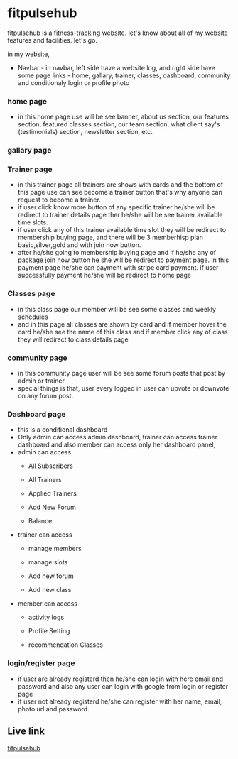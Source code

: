 # fitpulsehub

fitpulsehub is a fitness-tracking website.
let's know about all of my website features and facilities.
let's go.

in my website,
- Navbar - in navbar, left side have a website log, and right side have some page links - home, gallary, trainer, classes, dashboard, community and conditionaly login or profile photo
### home page
- in this home page use will be see banner, about us section, our features section, featured classes section, our team section, what client say's (testimonials) section, newsletter section, etc.
### gallary page
### Trainer page
- in this trainer page all trainers are shows with cards and the bottom of this page use can see become a trainer button that's why anyone can request to become a trainer.
- if user click know more button of any specific trainer he/she will be redirect to trainer details page ther he/she will be see trainer available time slots.
- if user click any of this trainer available time slot they will be redirect to membership buying page, and there will be 3 memberhisp plan basic,silver,gold and with join now button.
- after he/she  going to membership buying page and if he/she  any of package join now button he she will be redirect to payment page. in this payment page he/she can payment with stripe card payment. if user successfully payment he/she will be redirect to home page

### Classes page
- in this class page our member will be see some classes and weekly schedules
- and in this page all classes are shown by card and if member hover the card he/she see the name of this class and if member click any of class they will redirect to class details page

### community page
- in this community page user will be see some forum posts that post by admin or trainer
- special things is that, user every logged in user can upvote or downvote on any forum post.
### Dashboard page
- this is a conditional dashboard 
- Only admin can access admin dashboard, trainer can access trainer dashboard and also member can access only her dashboard panel,
- admin can access 
  - All Subscribers

  - All Trainers

  - Applied Trainers

  - Add New Forum

  - Balance
- trainer can access 
  - manage members

  - manage slots

  - Add new forum

  - Add new class
- member can access 
  - activity logs

  - Profile Setting

  - recommendation Classes


### login/register page
- if user are already registerd then he/she can login with here email and password and also any user can login with google from login or register page
- if user not already registerd he/she can register with her name, email, photo url and password. 



## Live link

[fitpulsehub](https://fit-pulse-hub-web-app.web.app/)
